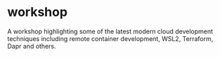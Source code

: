 # workshop
A workshop highlighting some of the latest modern cloud development techniques including remote container development, WSL2, Terraform, Dapr and others.
